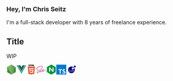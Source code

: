 ### Hey, I'm Chris Seitz

I'm a full-stack developer with 8 years of freelance experience.

## Title

WIP

[<img align="left" width="26px" src="https://raw.githubusercontent.com/github/explore/master/topics/nodejs/nodejs.png">][Link_NodeJs]
[<img align="left" width="26px" src="https://raw.githubusercontent.com/github/explore/master/topics/vue/vue.png">][Link_NodeJS]
[<img align="left" width="26px" src="https://raw.githubusercontent.com/github/explore/master/topics/html/html.png">][Link_NodeJS]
[<img align="left" width="26px" src="https://raw.githubusercontent.com/github/explore/master/topics/sass/sass.png">][Link_NodeJS]
[<img align="left" width="26px" src="https://raw.githubusercontent.com/github/explore/master/topics/nginx/nginx.png">][Link_NodeJS]
[<img align="left" width="26px" src="https://raw.githubusercontent.com/github/explore/master/topics/typescript/typescript.png">][Link_NodeJS]
[<img align="left" width="26px" src="https://raw.githubusercontent.com/github/explore/master/topics/lua/lua.png">][Link_NodeJS]



[Link_NodeJs]: https://nodejs.org

<!--
**cseitz/cseitz** is a ✨ _special_ ✨ repository because its `README.md` (this file) appears on your GitHub profile.

Here are some ideas to get you started:

- 🔭 I’m currently working on ...
- 🌱 I’m currently learning ...
- 👯 I’m looking to collaborate on ...
- 🤔 I’m looking for help with ...
- 💬 Ask me about ...
- 📫 How to reach me: ...
- 😄 Pronouns: ...
- ⚡ Fun fact: ...
-->
